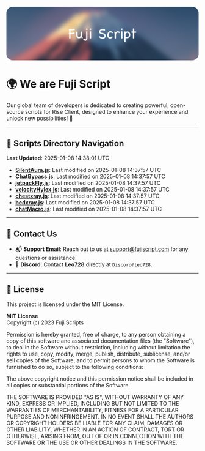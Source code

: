 ![Banner](.github/b.webp)

# 🌍 **We are Fuji Script**

Our global team of developers is dedicated to creating powerful, open-source scripts for Rise Client, designed to enhance your experience and unlock new possibilities! 🌟

---
<!-- SCRIPTS_NAVIGATION_START -->
## 📂 **Scripts Directory Navigation**

**Last Updated**: 2025-01-08 14:38:01 UTC

- **[SilentAura.js](scripts/SilentAura.js)**: Last modified on 2025-01-08 14:37:57 UTC
- **[ChatBypass.js](scripts/ChatBypass.js)**: Last modified on 2025-01-08 14:37:57 UTC
- **[jetpackFly.js](scripts/jetpackFly.js)**: Last modified on 2025-01-08 14:37:57 UTC
- **[velocityHylex.js](scripts/velocityHylex.js)**: Last modified on 2025-01-08 14:37:57 UTC
- **[chestxray.js](scripts/chestxray.js)**: Last modified on 2025-01-08 14:37:57 UTC
- **[bedxray.js](scripts/bedxray.js)**: Last modified on 2025-01-08 14:37:57 UTC
- **[chatMacro.js](scripts/chatMacro.js)**: Last modified on 2025-01-08 14:37:57 UTC

<!-- SCRIPTS_NAVIGATION_END -->

---

## 💬 **Contact Us**  
- 📬 **Support Email**: Reach out to us at [support@fujiscript.com](mailto:support@fujiscript.com) for any questions or assistance.  
- 💬 **Discord**: Contact **Leo728** directly at `Discord@leo728`.

---

## 📜 **License**

This project is licensed under the MIT License.  

**MIT License**  
Copyright (c) 2023 Fuji Scripts  

Permission is hereby granted, free of charge, to any person obtaining a copy of this software and associated documentation files (the "Software"), to deal in the Software without restriction, including without limitation the rights to use, copy, modify, merge, publish, distribute, sublicense, and/or sell copies of the Software, and to permit persons to whom the Software is furnished to do so, subject to the following conditions:  

The above copyright notice and this permission notice shall be included in all copies or substantial portions of the Software.  

THE SOFTWARE IS PROVIDED "AS IS", WITHOUT WARRANTY OF ANY KIND, EXPRESS OR IMPLIED, INCLUDING BUT NOT LIMITED TO THE WARRANTIES OF MERCHANTABILITY, FITNESS FOR A PARTICULAR PURPOSE AND NONINFRINGEMENT. IN NO EVENT SHALL THE AUTHORS OR COPYRIGHT HOLDERS BE LIABLE FOR ANY CLAIM, DAMAGES OR OTHER LIABILITY, WHETHER IN AN ACTION OF CONTRACT, TORT OR OTHERWISE, ARISING FROM, OUT OF OR IN CONNECTION WITH THE SOFTWARE OR THE USE OR OTHER DEALINGS IN THE SOFTWARE.  
